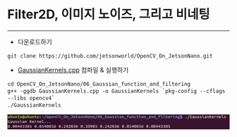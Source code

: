 # Filter2D, 이미지 노이즈, 그리고 비네팅
***
* 다운로드하기
```
git clone https://github.com/jetsonworld/OpenCV_On_JetsonNano.git
```

* [GaussianKernels.cpp](https://raw.githubusercontent.com/jetsonworld/OpenCV_On_JetsonNano/master/06_Gaussian_function_and_filtering/GaussianKernels.cpp) 컴파일 & 실행하기
```
cd OpenCV_On_JetsonNano/06_Gaussian_function_and_filtering
g++ -ggdb GaussianKernels.cpp -o GaussianKernels `pkg-config --cflags --libs opencv4`
./GaussianKernels
```
![GaussianKernels.png](https://raw.githubusercontent.com/jetsonworld/OpenCV_On_JetsonNano/master/06_Gaussian_function_and_filtering/GaussianKernels.png)

